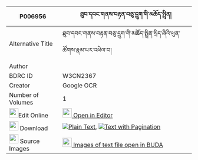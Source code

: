 |P006956|ཐུབ་དབང་གནས་བརྟན་བཅུ་དྲུག་གི་མཆོད་སྤྲིན། 
| --- | --- 
|Alternative Title |ཐུབ་དབང་གནས་བརྟན་བཅུ་དྲུག་གི་མཆོད་སྤྲིན་སྲིད་ཞིའི་ཕུན་ཚོགས་རྣམ་པར་འཕེལ་བ།
|Author | 
|BDRC ID | W3CN2367
|Creator | Google OCR
|Number of Volumes| 1
|<img width="25" src="https://img.icons8.com/color/25/000000/edit-property.png">Edit Online| [<img width="25" src="https://avatars.githubusercontent.com/u/45091458?s=200&v=4"> Open in Editor](http://editor.openpecha.org/P006956)
|<img width="25" src="https://img.icons8.com/fluent/48/000000/download-2.png"/>  Download | [![](https://img.icons8.com/color/20/000000/txt.png)Plain Text](https://github.com/Openpecha/P006956/releases/download/v1/tubwang_neten_chudruk_gi_chotr_plain_P006956.zip), [![](https://img.icons8.com/color/20/000000/txt.png)Text with Pagination](https://github.com/Openpecha/P006956/releases/download/v1/tubwang_neten_chudruk_gi_chotr_pages_P006956.zip)
|<img width="25" src="https://img.icons8.com/plasticine/100/000000/pictures-folder.png"/>  Source Images | [<img width="25" src="https://library.bdrc.io/icons/BUDA-small.svg"> Images of text file open in BUDA](https://library.bdrc.io/show/bdr:W3CN2367)